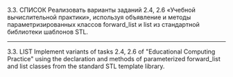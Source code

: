 3.3. СПИСОК
Реализовать варианты заданий 2.4, 2.6 «Учебной вычислительной практики»,
используя объявление и методы параметризированных классов forward_list и
list из стандартной библиотеки шаблонов STL.

--------------------------------------------------------------------------

3.3. LIST
Implement variants of tasks 2.4, 2.6 of "Educational Computing Practice"
using the declaration and methods of parameterized forward_list and
list classes from the standard STL template library.